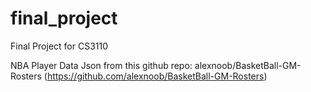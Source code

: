 # final_project
Final Project for CS3110

NBA Player Data Json from this github repo: alexnoob/BasketBall-GM-Rosters (https://github.com/alexnoob/BasketBall-GM-Rosters) 
